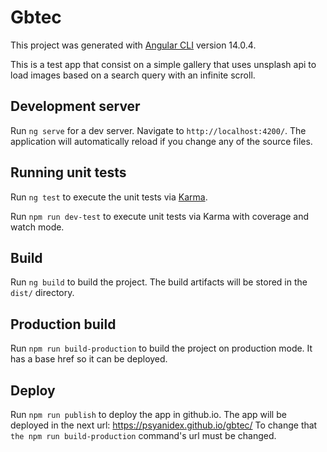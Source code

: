 # Gbtec

This project was generated with [Angular CLI](https://github.com/angular/angular-cli) version 14.0.4.

This is a test app that consist on a simple gallery that uses unsplash api to load images based on a search query with an infinite scroll.


## Development server

Run `ng serve` for a dev server. Navigate to `http://localhost:4200/`. The application will automatically reload if you change any of the source files.

## Running unit tests

Run `ng test` to execute the unit tests via [Karma](https://karma-runner.github.io).

Run `npm run dev-test` to execute unit tests via Karma with coverage and watch mode.

## Build

Run `ng build` to build the project. The build artifacts will be stored in the `dist/` directory.

## Production build

Run `npm run build-production` to build the project on production mode. It has a base href so it can be deployed.

## Deploy

Run `npm run publish` to deploy the app in github.io. The app will be deployed in the next url: https://psyanidex.github.io/gbtec/
To change that `the npm run build-production` command's url must be changed.
